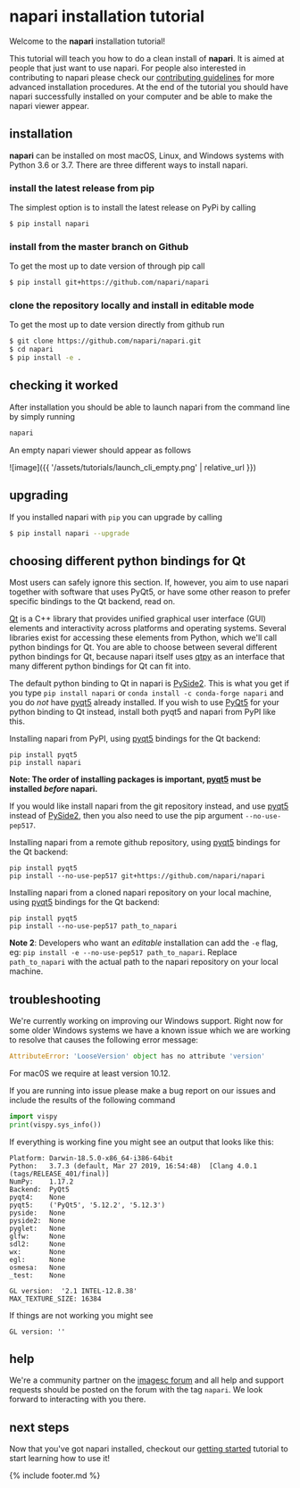 # napari installation tutorial

Welcome to the **napari** installation tutorial!

This tutorial will teach you how to do a clean install of **napari**. It is aimed at people that just want to use napari. For people also interested in contributing to napari please check our [contributing guidelines](https://github.com/napari/napari/blob/master/docs/developers/CONTRIBUTING.md) for more advanced installation procedures. At the end of the tutorial you should have napari successfully installed on your computer and be able to make the napari viewer appear.

## installation

**napari** can be installed on most macOS, Linux, and Windows systems with Python 3.6 or 3.7. There are three different ways to install napari.

### install the latest release from pip
 The simplest option is to install the latest release on PyPi by calling

```sh
$ pip install napari
```

### install from the master branch on Github
To get the most up to date version of through pip call
```sh
$ pip install git+https://github.com/napari/napari
```

### clone the repository locally and install in editable mode
To get the most up to date version directly from github run
```sh
$ git clone https://github.com/napari/napari.git
$ cd napari
$ pip install -e .
```

## checking it worked
After installation you should be able to launch napari from the command line by simply running
```sh
napari
```
An empty napari viewer should appear as follows

![image]({{ '/assets/tutorials/launch_cli_empty.png' | relative_url }})

## upgrading

If you installed napari with `pip` you can upgrade by calling
```sh
$ pip install napari --upgrade
```

## choosing different python bindings for Qt

Most users can safely ignore this section. If, however, you aim to use napari together with software that uses PyQt5, or have some other reason to prefer specific bindings to the Qt backend, read on.

[Qt](https://www.qt.io) is a C++ library that provides unified graphical user interface (GUI) elements and interactivity across platforms and operating systems. Several libraries exist for accessing these elements from Python, which we'll call python bindings for Qt. You are able to choose between several different python bindings for Qt, because napari itself uses [qtpy](https://github.com/spyder-ide/qtpy) as an interface that many different python bindings for Qt can fit into.

The default python binding to Qt in napari is [PySide2](https://wiki.qt.io/Qt_for_Python). This is what you get if you type `pip install napari` or `conda install -c conda-forge napari` and you do *not* have [pyqt5](https://pypi.org/project/PyQt5/) already installed. If you wish to use [PyQt5](https://www.riverbankcomputing.com/software/pyqt/intro) for your python binding to Qt instead, install both pyqt5 and napari from PyPI like this.

Installing napari from PyPI, using [pyqt5](https://pypi.org/project/PyQt5/) bindings for the Qt backend:
```
pip install pyqt5
pip install napari
```

**Note: The order of installing packages is important, [pyqt5](https://pypi.org/project/PyQt5/) must be installed *before* napari.**

If you would like install napari from the git repository instead, and use [pyqt5](https://pypi.org/project/PyQt5/) instead of [PySide2](https://wiki.qt.io/Qt_for_Python), then you also need to use the pip argument `--no-use-pep517`.

Installing napari from a remote github repository, using [pyqt5](https://pypi.org/project/PyQt5/) bindings for the Qt backend:
```
pip install pyqt5
pip install --no-use-pep517 git+https://github.com/napari/napari
```

Installing napari from a cloned napari repository on your local machine, using [pyqt5](https://pypi.org/project/PyQt5/) bindings for the Qt backend:
```
pip install pyqt5
pip install --no-use-pep517 path_to_napari
```

**Note 2**: Developers who want an *editable* installation can add the `-e` flag, eg: `pip install -e --no-use-pep517 path_to_napari`. Replace `path_to_napari` with the actual path to the napari repository on your local machine.

## troubleshooting

We're currently working on improving our Windows support. Right now for some older Windows systems we have a known issue which we are working to resolve that causes the following error message:
```python
AttributeError: 'LooseVersion' object has no attribute 'version'
```
For mac0S we require at least version 10.12.

If you are running into issue please make a bug report on our issues and include the results of the following command

```python
import vispy
print(vispy.sys_info())
```

If everything is working fine you might see an output that looks like this:
```
Platform: Darwin-18.5.0-x86_64-i386-64bit
Python:   3.7.3 (default, Mar 27 2019, 16:54:48)  [Clang 4.0.1 (tags/RELEASE_401/final)]
NumPy:    1.17.2
Backend:  PyQt5
pyqt4:    None
pyqt5:    ('PyQt5', '5.12.2', '5.12.3')
pyside:   None
pyside2:  None
pyglet:   None
glfw:     None
sdl2:     None
wx:       None
egl:      None
osmesa:   None
_test:    None

GL version:  '2.1 INTEL-12.8.38'
MAX_TEXTURE_SIZE: 16384
```

If things are not working you might see
```
GL version: ''
```

## help

We're a community partner on the [imagesc forum](https://forum.image.sc/tags/napari) and all help and support requests should be posted on the forum with the tag `napari`. We look forward to interacting with you there.

## next steps

Now that you've got napari installed, checkout our [getting started](./getting_started) tutorial to start learning how to use it!

{% include footer.md %}
